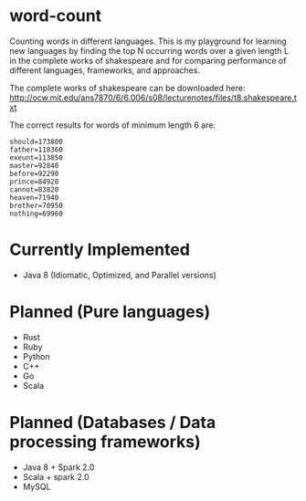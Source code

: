 # word-count

Counting words in different languages. This is my playground for learning new languages by finding the top N occurring words over a given length L in the complete works of shakespeare and for comparing performance of different languages, frameworks, and approaches.

The complete works of shakespeare can be downloaded here: http://ocw.mit.edu/ans7870/6/6.006/s08/lecturenotes/files/t8.shakespeare.txt

The correct results for words of minimum length 6 are:

```
should=173800
father=118360
exeunt=113850
master=92840
before=92290
prince=84920
cannot=83820
heaven=71940
brother=70950
nothing=69960
```

# Currently Implemented

- Java 8 (Idiomatic, Optimized, and Parallel versions)

# Planned (Pure languages)

- Rust
- Ruby
- Python
- C++
- Go
- Scala

# Planned (Databases / Data processing frameworks)

- Java 8 + Spark 2.0
- Scala + spark 2.0
- MySQL
